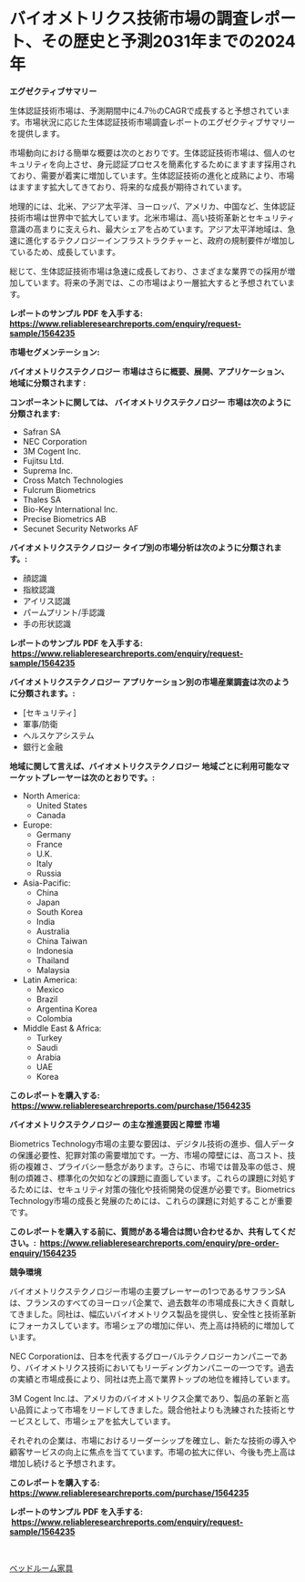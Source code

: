 <p><h1>バイオメトリクス技術市場の調査レポート、その歴史と予測2031年までの2024年</h1></p><p><strong>エグゼクティブサマリー</strong></p>
<p><p>生体認証技術市場は、予測期間中に4.7％のCAGRで成長すると予想されています。市場状況に応じた生体認証技術市場調査レポートのエグゼクティブサマリーを提供します。 </p><p>市場動向における簡単な概要は次のとおりです。生体認証技術市場は、個人のセキュリティを向上させ、身元認証プロセスを簡素化するためにますます採用されており、需要が着実に増加しています。生体認証技術の進化と成熟により、市場はますます拡大してきており、将来的な成長が期待されています。</p><p>地理的には、北米、アジア太平洋、ヨーロッパ、アメリカ、中国など、生体認証技術市場は世界中で拡大しています。北米市場は、高い技術革新とセキュリティ意識の高まりに支えられ、最大シェアを占めています。アジア太平洋地域は、急速に進化するテクノロジーインフラストラクチャーと、政府の規制要件が増加しているため、成長しています。</p><p>総じて、生体認証技術市場は急速に成長しており、さまざまな業界での採用が増加しています。将来の予測では、この市場はより一層拡大すると予想されています。</p></p>
<p><strong>レポートのサンプル PDF を入手する: <a href="https://www.reliableresearchreports.com/enquiry/request-sample/1564235">https://www.reliableresearchreports.com/enquiry/request-sample/1564235</a></strong></p>
<p><strong>市場セグメンテーション:</strong></p>
<p><strong> バイオメトリクステクノロジー 市場はさらに概要、展開、アプリケーション、地域に分類されます :</strong></p>
<p><strong>コンポーネントに関しては、 バイオメトリクステクノロジー 市場は次のように分類されます: &nbsp;</strong></p>
<p><ul><li>Safran SA</li><li>NEC Corporation</li><li>3M Cogent Inc.</li><li>Fujitsu Ltd.</li><li>Suprema Inc.</li><li>Cross Match Technologies</li><li>Fulcrum Biometrics</li><li>Thales SA</li><li>Bio-Key International Inc.</li><li>Precise Biometrics AB</li><li>Secunet Security Networks AF</li></ul></p>
<p><strong> バイオメトリクステクノロジー タイプ別の市場分析は次のように分類されます。:</strong></p>
<p><ul><li>顔認識</li><li>指紋認識</li><li>アイリス認識</li><li>パームプリント/手認識</li><li>手の形状認識</li></ul></p>
<p><strong>レポートのサンプル PDF を入手する: &nbsp;<a href="https://www.reliableresearchreports.com/enquiry/request-sample/1564235">https://www.reliableresearchreports.com/enquiry/request-sample/1564235</a></strong></p>
<p><strong> バイオメトリクステクノロジー アプリケーション別の市場産業調査は次のように分類されます。:</strong></p>
<p><ul><li>[セキュリティ]</li><li>軍事/防衛</li><li>ヘルスケアシステム</li><li>銀行と金融</li></ul></p>
<p><strong>地域に関して言えば、バイオメトリクステクノロジー 地域ごとに利用可能なマーケットプレーヤーは次のとおりです。:</strong></p>
<p><ul>
    <li>
        North America:
        <ul>
            <li>United States</li>
            <li>Canada</li>
        </ul>
    </li>
    <li>
        Europe:
        <ul>
            <li>Germany</li>
            <li>France</li>
            <li>U.K.</li>
            <li>Italy</li>
            <li>Russia</li>
        </ul>
    </li>
    <li>
        Asia-Pacific:
        <ul>
            <li>China</li>
            <li>Japan</li>
            <li>South Korea</li>
            <li>India</li>
            <li>Australia</li>
            <li>China Taiwan</li>
            <li>Indonesia</li>
            <li>Thailand</li>
            <li>Malaysia</li>
        </ul>
    </li>
    <li>
        Latin America:
        <ul>
            <li>Mexico</li>
            <li>Brazil</li>
            <li>Argentina Korea</li>
            <li>Colombia</li>
        </ul>
    </li>
    <li>
        Middle East & Africa:
        <ul>
            <li>Turkey</li>
            <li>Saudi</li>
            <li>Arabia</li>
            <li>UAE</li>
            <li>Korea</li>
        </ul>
    </li>
    </ul></p>
<p><strong>このレポートを購入する: &nbsp;<a href="https://www.reliableresearchreports.com/purchase/1564235">https://www.reliableresearchreports.com/purchase/1564235</a></strong></p>
<p><strong>バイオメトリクステクノロジー の主な推進要因と障壁 市場</strong></p>
<p><p>Biometrics Technology市場の主要な要因は、デジタル技術の進歩、個人データの保護必要性、犯罪対策の需要増加です。一方、市場の障壁には、高コスト、技術の複雑さ、プライバシー懸念があります。さらに、市場では普及率の低さ、規制の煩雑さ、標準化の欠如などの課題に直面しています。これらの課題に対処するためには、セキュリティ対策の強化や技術開発の促進が必要です。Biometrics Technology市場の成長と発展のためには、これらの課題に対処することが重要です。</p></p>
<p><strong>このレポートを購入する前に、質問がある場合は問い合わせるか、共有してください。:&nbsp; <a href="https://www.reliableresearchreports.com/enquiry/pre-order-enquiry/1564235">https://www.reliableresearchreports.com/enquiry/pre-order-enquiry/1564235</a></strong></p>
<p><strong>競争環境</strong></p>
<p><p>バイオメトリクステクノロジー市場の主要プレーヤーの1つであるサフランSAは、フランスのすべてのヨーロッパ企業で、過去数年の市場成長に大きく貢献してきました。同社は、幅広いバイオメトリクス製品を提供し、安全性と技術革新にフォーカスしています。市場シェアの増加に伴い、売上高は持続的に増加しています。</p><p>NEC Corporationは、日本を代表するグローバルテクノロジーカンパニーであり、バイオメトリクス技術においてもリーディングカンパニーの一つです。過去の実績と市場成長により、同社は売上高で業界トップの地位を維持しています。</p><p>3M Cogent Inc.は、アメリカのバイオメトリクス企業であり、製品の革新と高い品質によって市場をリードしてきました。競合他社よりも洗練された技術とサービスとして、市場シェアを拡大しています。</p><p>それぞれの企業は、市場におけるリーダーシップを確立し、新たな技術の導入や顧客サービスの向上に焦点を当てています。市場の拡大に伴い、今後も売上高は増加し続けると予想されます。</p></p>
<p><strong>このレポートを購入する: &nbsp; <a href="https://www.reliableresearchreports.com/purchase/1564235">https://www.reliableresearchreports.com/purchase/1564235</a></strong></p>
<p><strong>レポートのサンプル PDF を入手する: &nbsp;<a href="https://www.reliableresearchreports.com/enquiry/request-sample/1564235">https://www.reliableresearchreports.com/enquiry/request-sample/1564235</a></strong><strong></strong></p>
<p>&nbsp;</p>
<p><p><a href="https://github.com/zoetazuur/Market-Research-Report-List-1/blob/main/79317426355.md">ベッドルーム家具</a></p></p>